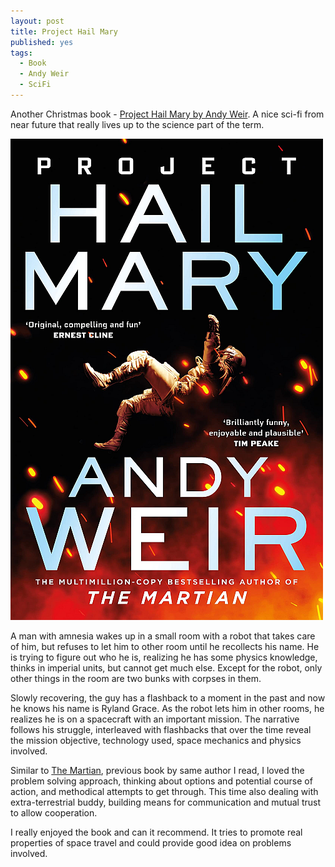 ```yaml
---
layout: post
title: Project Hail Mary
published: yes
tags:
  - Book
  - Andy Weir
  - SciFi
---
```

Another Christmas book - [Project Hail Mary by Andy Weir][1]. A nice sci-fi from near future that really lives up to the science part of the term. 

![Project Hail Mary](/img/project-hail-mary.png)

A man with amnesia wakes up in a small room with a robot that takes care of him, but refuses to let him to other room until he recollects his name. He is trying to figure out who he is, realizing he has some physics knowledge, thinks in imperial units, but cannot get much else. Except for the robot, only other things in the room are two bunks with corpses in them.

Slowly recovering, the guy has a flashback to a moment in the past and now he knows his name is Ryland Grace. As the robot lets him in other rooms, he realizes he is on a spacecraft with an important mission. The narrative follows his struggle, interleaved with flashbacks that over the time reveal the mission objective, technology used, space mechanics and physics involved.

Similar to [The Martian][2], previous book by same author I read, I loved the problem solving approach, thinking about options and potential course of action, and methodical attempts to get through. This time also dealing with extra-terrestrial buddy, building means for communication and mutual trust to allow cooperation.

I really enjoyed the book and can it recommend. It tries to promote real properties of space travel and could provide good idea on problems involved.

[1]: https://www.amazon.com/Project-Hail-Mary-Andy-Weir/dp/0593135202
[2]: https://www.amazon.com/Martian-Andy-Weir/dp/0553418025
